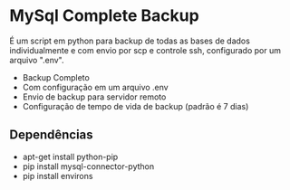 # MySql Complete Backup 
É um script em python para backup de todas as bases de dados individualmente e com envio por scp e controle ssh, configurado por um arquivo ".env".

  - Backup Completo
  - Com configuração em um arquivo .env
  - Envio de backup para servidor remoto
  - Configuração de tempo de vida de backup (padrão  é 7 dias)



## Dependências 
  - apt-get install python-pip
  - pip install mysql-connector-python
  - pip install environs